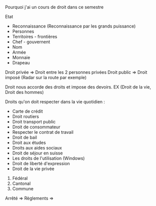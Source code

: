 Pourquoi j'ai un cours de droit dans ce semestre

Etat
- Reconnaissance (Reconnaissance par les grands puissance)
- Personnes
- Territoires - frontières
- Chef - gouvernent
- Nom
- Armée
- Monnaie
- Drapeau


Droit privée => Droit entre les 2 personnes privées
Droit public => Droit imposé (Radar sur la route par exemple)

Droit nous accorde des droits et impose des devoirs. EX (Droit de la vie, Droit des hommes)

Droits qu'on doit respecter dans la vie quotidien :
- Carte de crédit
- Droit routiers
- Droit transport public
- Droit de consommateur
- Respecter le contrat de travail
- Droit de bail
- Droit aux études
- Droits aux aides sociaux
- Droit de séjour en suisse
- Les droits de l'utilisation (Windows)
- Droit de liberté d'expression
- Droit de la vie privée


1. Fédéral
2. Cantonal
3. Commune

Arrêté => 
Règlements => 